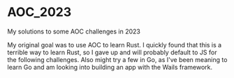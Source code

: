 # AOC_2023
My solutions to some AOC challenges in 2023

My original goal was to use AOC to learn Rust. I quickly found that this is a terrible way to learn Rust, so I gave up and will probably default to JS for the following challenges. Also might try a few in Go, as I've been meaning to learn Go and am looking into building an app with the Wails framework.
